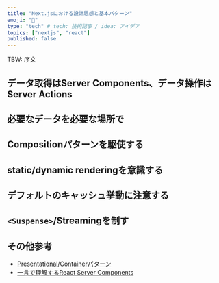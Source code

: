 ```yaml
---
title: "Next.jsにおける設計思想と基本パターン"
emoji: "📕"
type: "tech" # tech: 技術記事 / idea: アイデア
topics: ["nextjs", "react"]
published: false
---
```


TBW: 序文

## データ取得はServer Components、データ操作はServer Actions

## 必要なデータを必要な場所で

## Compositionパターンを駆使する

## static/dynamic renderingを意識する

## デフォルトのキャッシュ挙動に注意する

## `<Suspense>`/Streamingを制す

## その他参考

- [Presentational/Containerパターン](https://quramy.medium.com/react-server-component-%E3%81%AE%E3%83%86%E3%82%B9%E3%83%88%E3%81%A8-container-presentation-separation-7da455d66576)
- [一言で理解するReact Server Components
  ](https://zenn.dev/uhyo/articles/react-server-components-multi-stage)
